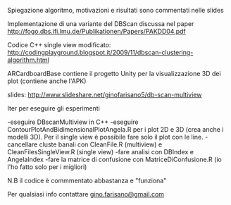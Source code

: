Spiegazione algoritmo, motivazioni e risultati sono commentati nelle slides

Implementazione di una variante del DBScan discussa nel paper http://fogo.dbs.ifi.lmu.de/Publikationen/Papers/PAKDD04.pdf

Codice C++ single view modificato: http://codingplayground.blogspot.it/2009/11/dbscan-clustering-algorithm.html

ARCardboardBase contiene il progetto Unity per la visualizzazione 3D dei plot (contiene anche l'APK)

slides: http://www.slideshare.net/ginofarisano5/db-scan-multiview


Iter per eseguire gli esperimenti

-eseguire DBscanMultiview in C++
-eseguire ContourPlotAndBidimensionalPlotAngela.R per i plot 2D e 3D (crea anche i modelli 3D). Per il single view è possibile 
fare solo il plot con le line. 
-cancellare cluste banali con CleanFile.R (multiview) e CleanFilesSingleView.R (single view)
-fare analisi con DBIndex e AngelaIndex
-fare la matrice di confusione con MatriceDiConfusione.R (io l'ho fatto solo per i migliori)

N.B il codice è commmentato abbastanza e "funziona"

Per qualsiasi info contattare gino.farisano@gmail.com

